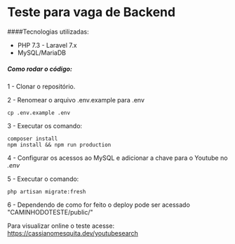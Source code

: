 # Teste para vaga de Backend

####Tecnologias utilizadas:

 - PHP 7.3 - Laravel 7.x
 - MySQL/MariaDB
 
 
##### Como rodar o código:
 1 - Clonar o repositório.
 
 2 - Renomear o arquivo .env.example para .env
    
    cp .env.example .env
 3 - Executar os comando:
 
    composer install
    npm install && npm run production
    
 4 - Configurar os acessos ao MySQL e adicionar a chave para o Youtube no *.env*
 
 5 - Executar o comando:
 
    php artisan migrate:fresh
    
 6 - Dependendo de como for feito o deploy pode ser acessado "CAMINHODOTESTE/public/"
 
 Para visualizar online o teste acesse: https://cassianomesquita.dev/youtubesearch
